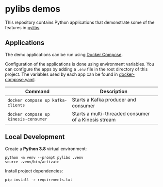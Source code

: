 # pylibs demos

This repository contains Python applications that demonstrate some of the features in [pylibs](https://github.com/97nitt/pylibs).

## Applications

The demo applications can be run using [Docker Compose](https://docs.docker.com/compose/).

Configuration of the applications is done using environment variables. You can configure the apps by adding a `.env` 
file in the root directory of this project. The variables used by each app can be found in [docker-compose.yaml](docker-compose.yaml).

| Command                              | Description                                          |
|--------------------------------------|------------------------------------------------------|
| `docker compose up kafka-clients`    | Starts a Kafka producer and consumer                 |
| `docker compose up kinesis-consumer` | Starts a multi-threaded consumer of a Kinesis stream |

## Local Development

Create a **Python 3.8** virtual environment:
```
python -m venv --prompt pylibs .venv
source .venv/bin/activate
```

Install project dependencies:
```
pip install -r requirements.txt
```
